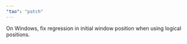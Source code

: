 ```yaml
---
"tao": "patch"
---
```


On Windows, fix regression in initial window position when using logical positions. 
